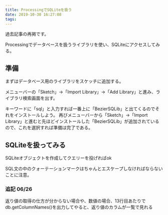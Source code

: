 ```yaml
---
title: ProcessingでSQLiteを扱う
date: 2019-10-30 16:27:08
tags:
---
```


過去記事の再掲です。

Processingでデータベースを扱うライブラリを使い、SQLiteにアクセスしてみる。

## 準備

まずはデータベース用のライブラリをスケッチに追加する。

メニューバーの「Sketch」→「Import Library」→「Add Library」と進み、ライブラリ検索画面を出す。

キーワードに「sql」と入力すれば一番上に「BezierSQLib」と出てくるのでそれをインストールしよう。 再びメニューバーから「Sketch」→「Import Library」と進むと先ほどインストールした「BezierSQLib」が追加されているので、これを選択すれば準備は完了である。

## SQLiteを扱ってみる

SQLiteオブジェクトを作成してクエリーを投げればok

<script src="https://gist.github.com/salmoncode/706d03ecf6b2858d537b.js"></script>

SQL文の中のクォーテーションマークはちゃんとエスケープしなければならないことに注意。

### 追記 06/26

返り値の取得の仕方が分からない場合や、数値の場合、13行目あたりで db.getColumnNames()を出力してやると、返り値のカラムが一覧で見れる